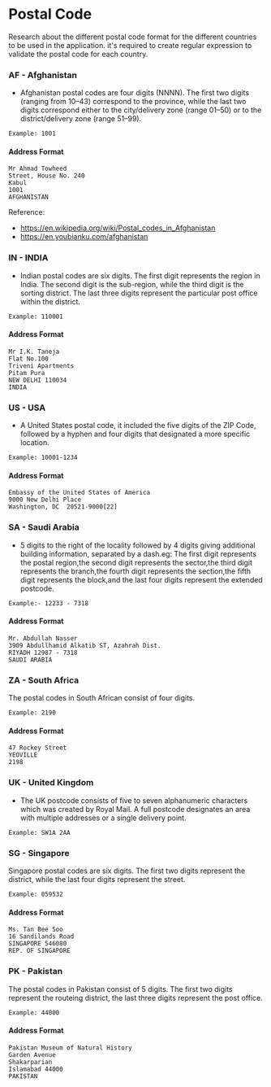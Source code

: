 # Postal Code

Research about the different postal code format for the different countries to be used in the application.
it's required to create regular expression to validate the postal code for each country.

### AF - Afghanistan

- Afghanistan postal codes are four digits (NNNN). The first two digits (ranging from 10–43) correspond to the province, while the last two digits correspond either to the city/delivery zone (range 01–50) or to the district/delivery zone (range 51–99).

`Example: 1001`

#### Address Format

```
Mr Ahmad Towheed
Street, House No. 240
Kabul
1001
AFGHANISTAN
```

Reference: 

- https://en.wikipedia.org/wiki/Postal_codes_in_Afghanistan
- https://en.youbianku.com/afghanistan

### IN - INDIA

- Indian postal codes are six digits. The first digit represents the region in India. The second digit is the sub-region, while the third digit is the sorting district. The last three digits represent the particular post office within the district.

`Example: 110001`

#### Address Format

```
Mr I.K. Taneja      
Flat No.100 
Triveni Apartments 
Pitam Pura 
NEW DELHI 110034 
INDIA
```

### US - USA

- A United States postal code, it included the five digits of the ZIP Code, followed by a hyphen and four digits that designated a more specific location. 

`Example: 10001-1234`

#### Address Format

```
Embassy of the United States of America
9000 New Delhi Place
Washington, DC  20521-9000[22]
```


### SA - Saudi Arabia

- 5 digits to the right of the locality followed by 4 digits giving additional building information, separated by a dash.eg:
The first digit represents the postal region,the second digit represents the sector,the third digit represents the branch,the fourth digit represents the section,the fifth digit represents the block,and the last four digits represent the extended postcode.

`Example:- 12233 - 7318`

#### Address Format

```
Mr. Abdullah Nasser
3909 Abdullhamid Alkatib ST, Azahrah Dist.
RIYADH 12987 - 7318
SAUDI ARABIA
```

### ZA - South Africa

The postal codes in South African consist of four digits.

`Example: 2190`

#### Address Format

```
47 Rockey Street
YEOVILLE
2198
```

### UK - United Kingdom

- The UK postcode consists of five to seven alphanumeric characters which was created by Royal Mail. A full postcode designates an area with multiple addresses or a single delivery point.

`Example: SW1A 2AA`

### SG - Singapore

Singapore postal codes are six digits. The first two digits represent the district, while the last four digits represent the street.

`Example: 059532`

#### Address Format

```
Ms. Tan Bee Soo
16 Sandilands Road
SINGAPORE 546080
REP. OF SINGAPORE
```

### PK - Pakistan

The postal codes in Pakistan consist of 5 digits. The first two digits represent the routeing district, the last three digits represent the post office.


`Example: 44000`

#### Address Format

```
Pakistan Museum of Natural History
Garden Avenue
Shakarparian
Islamabad 44000
PAKISTAN
```

